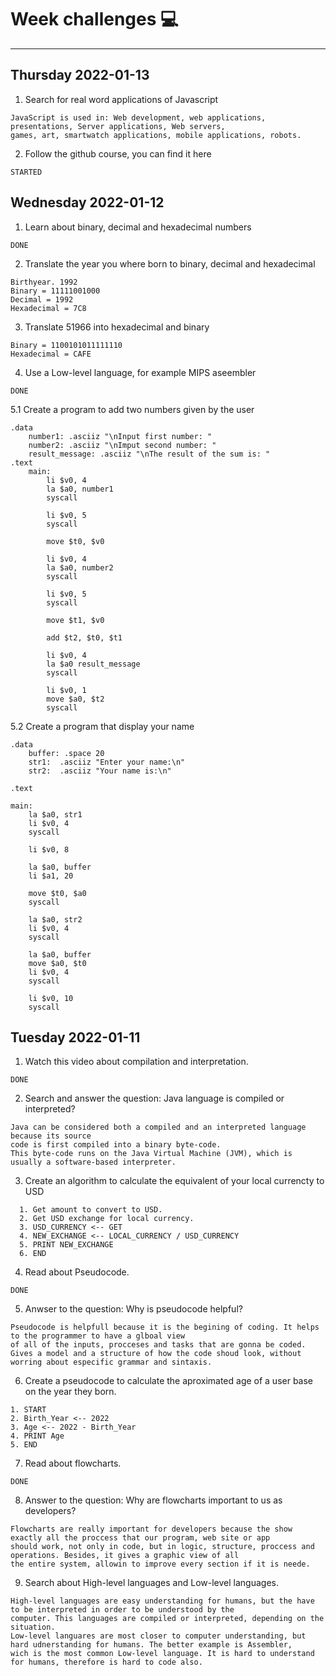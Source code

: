 # Week challenges 💻
---
Thursday 2022-01-13
---
1. Search for real word applications of Javascript
~~~
JavaScript is used in: Web development, web applications, presentations, Server applications, Web servers, 
games, art, smartwatch applications, mobile applications, robots.
~~~
2. Follow the github course, you can find it here
~~~
STARTED
~~~
Wednesday 2022-01-12
---
1. Learn about binary, decimal and hexadecimal numbers
~~~
DONE
~~~
2. Translate the year you where born to binary, decimal and hexadecimal
~~~
Birthyear. 1992 
Binary = 11111001000
Decimal = 1992
Hexadecimal = 7C8
~~~
3. Translate 51966 into hexadecimal and binary
~~~
Binary = 1100101011111110
Hexadecimal = CAFE
~~~
4. Use a Low-level language, for example MIPS aseembler
~~~
DONE
~~~
5.1 Create a program to add two numbers given by the user
~~~
.data
	number1: .asciiz "\nInput first number: "
	number2: .asciiz "\nImput second number: "
	result_message: .asciiz "\nThe result of the sum is: "
.text
	main:
		li $v0, 4
		la $a0, number1
		syscall

		li $v0, 5
		syscall

		move $t0, $v0

		li $v0, 4
		la $a0, number2
		syscall
		
		li $v0, 5
		syscall
		
		move $t1, $v0
		
		add $t2, $t0, $t1

		li $v0, 4
		la $a0 result_message
		syscall

		li $v0, 1
		move $a0, $t2
		syscall
~~~
5.2 Create a program that display your name
~~~
.data
    buffer: .space 20
    str1:  .asciiz "Enter your name:\n"
    str2:  .asciiz "Your name is:\n"

.text

main:
    la $a0, str1   
    li $v0, 4
    syscall

    li $v0, 8       

    la $a0, buffer  
    li $a1, 20      

    move $t0, $a0   
    syscall

    la $a0, str2    
    li $v0, 4
    syscall

    la $a0, buffer  
    move $a0, $t0   
    li $v0, 4       
    syscall

    li $v0, 10      
    syscall
~~~

Tuesday 2022-01-11
---
1. Watch this video about compilation and interpretation.
~~~
DONE
~~~
2. Search and answer the question: Java language is compiled or interpreted?
~~~
Java can be considered both a compiled and an interpreted language because its source 
code is first compiled into a binary byte-code. 
This byte-code runs on the Java Virtual Machine (JVM), which is usually a software-based interpreter.
~~~
3. Create an algorithm to calculate the equivalent of your local currencty to USD
~~~
  1. Get amount to convert to USD.
  2. Get USD exchange for local currency.
  3. USD_CURRENCY <-- GET
  4. NEW_EXCHANGE <-- LOCAL_CURRENCY / USD_CURRENCY
  5. PRINT NEW_EXCHANGE
  6. END
~~~
4. Read about Pseudocode.
~~~
DONE
~~~
5. Anwser to the question: Why is pseudocode helpful?
~~~
Pseudocode is helpfull because it is the begining of coding. It helps to the programmer to have a glboal view 
of all of the inputs, procceses and tasks that are gonna be coded.
Gives a model and a structure of how the code shoud look, without worring about especific grammar and sintaxis.
~~~
6. Create a pseudocode to calculate the aproximated age of a user base on the year they born.
~~~
1. START
2. Birth_Year <-- 2022
3. Age <-- 2022 - Birth_Year
4. PRINT Age
5. END
~~~
7. Read about flowcharts.
~~~
DONE
~~~
8. Answer to the question: Why are flowcharts important to us as developers?
~~~
Flowcharts are really important for developers because the show exactly all the proccess that our program, web site or app 
should work, not only in code, but in logic, structure, proccess and operations. Besides, it gives a graphic view of all
the entire system, allowin to improve every section if it is neede.
~~~
9. Search about High-level languages and Low-level languages.
~~~
High-level languages are easy understanding for humans, but the have to be interpreted in order to be understood by the
computer. This languages are compiled or interpreted, depending on the situation.
Low-level languares are most closer to computer understanding, but hard udnerstanding for humans. The better example is Assembler, 
wich is the most common Low-level language. It is hard to understand for humans, therefore is hard to code also.
~~~

